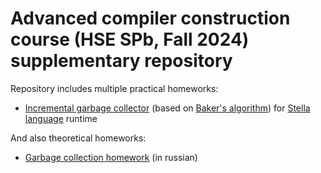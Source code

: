 # Advanced compiler construction course (HSE SPb, Fall 2024) supplementary repository

Repository includes multiple practical homeworks:
* [Incremental garbage collector](https://github.com/blonded04/advanced-compiler-construction-supplementary/tree/t01-garbage-collector) (based on [Baker's algorithm](https://dl.acm.org/doi/pdf/10.1145/130854.130862)) for [Stella language](https://fizruk.github.io/stella/) runtime 

And also theoretical homeworks:
* [Garbage collection homework](https://github.com/blonded04/advanced-compiler-construction-supplementary/tree/c01-garbage-collection) (in russian)
